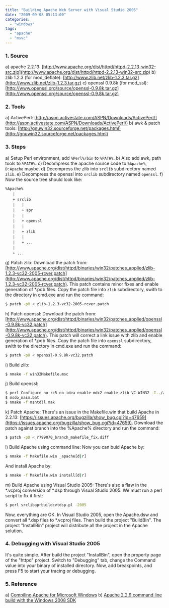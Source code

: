 ```yaml
---
title: "Building Apache Web Server with Visual Studio 2005"
date: "2009-09-08 05:13:00"
categories: 
  - "windows"
tags: 
  - "apache"
  - "msvc"
---
```


### 1. Source

a) apache 2.2.13: [http://www.apache.org/dist/httpd/httpd-2.2.13-win32-src.zip](http://www.apache.org/dist/httpd/httpd-2.2.13-win32-src.zip) b) zlib 1.2.3 (for mod_deflate): [http://www.zlib.net/zlib-1.2.3.tar.gz](http://www.zlib.net/zlib-1.2.3.tar.gz) c) openssl 0.9.8k (for mod_ssl): [http://www.openssl.org/source/openssl-0.9.8k.tar.gz](http://www.openssl.org/source/openssl-0.9.8k.tar.gz)

### 2. Tools

a) ActivePerl: [http://aspn.activestate.com/ASPN/Downloads/ActivePerl/](http://aspn.activestate.com/ASPN/Downloads/ActivePerl/) b) awk & patch tools: [http://gnuwin32.sourceforge.net/packages.html](http://gnuwin32.sourceforge.net/packages.html)

### 3. Steps

a) Setup Perl environment, add `%Perl%/bin` to `%PATH%`. b) Also add awk, path tools to `%PATH%`. c) Decompress the apache source code to `%Apache%`, `D:Apache` maybe. d) Decompress the zlib into `srclib` subdirectory named `zlib`. e) Decompress the openssl into `srclib` subdirectory named `openssl`. f) Now the source tree should look like:

```
%Apache%
　　|
　　+ srclib
　　|   |
　　|   + apr
　　|   |
　　|   + openssl
　　|   |
　　|   + zlib
　　|   |
　　|   + ...
　　|
　　+ ...
```

g) Patch zlib: Download the patch from: [http://www.apache.org/dist/httpd/binaries/win32/patches_applied/zlib-1.2.3-vc32-2005-rcver.patch](http://www.apache.org/dist/httpd/binaries/win32/patches_applied/zlib-1.2.3-vc32-2005-rcver.patch). This patch contains minor fixes and enable generation of \*.pdb files. Copy the patch file into `zlib` subdirectory, swith to the directory in cmd.exe and run the command:

```bash
$ patch -p0 < zlib-1.2.3-vc32-2005-rcver.patch
```

h) Patch openssl: Download the patch from: [http://www.apache.org/dist/httpd/binaries/win32/patches_applied/openssl-0.9.8k-vc32.patch](http://www.apache.org/dist/httpd/binaries/win32/patches_applied/openssl-0.9.8k-vc32.patch). This patch will correct a link issue with zlib and enable generation of \*.pdb files. Copy the patch file into `openssl` subdirectory, swith to the directory in cmd.exe and run the command:

```bash
$ patch -p0 < openssl-0.9.8k-vc32.patch
```

i) Build zlib:

```bash
$ nmake -f win32Makefile.msc
```

j) Build openssl:

```bash
$ perl Configure no-rc5 no-idea enable-mdc2 enable-zlib VC-WIN32 -I../zlib -L../zlib
$ msdo_masm.bat
$ nmake -f msntdll.mak
```

k) Patch Apache: There's an issue in the Makefile.win that build Apache in 2.2.13: [https://issues.apache.org/bugzilla/show_bug.cgi?id=47659](https://issues.apache.org/bugzilla/show_bug.cgi?id=47659). Download the patch against branch into the %Apache% directory and run the command:

```bash
$ patch -p0 < r799070_branch_makefile_fix.diff
```

l) Build Apache using command line: Now you can buid Apache by:

```bash
$ nmake -f Makefile.win _apache[d|r]
```

And install Apache by:

```bash
$ nmake -f Makefile.win install[d|r]
```

m) Build Apache using Visual Studio 2005: There's also a flaw in the \*.vcproj conversion of \*.dsp through Visual Studio 2005. We must run a perl script to fix it first:

```bash
$ perl srclibaprbuildcvtdsp.pl -2005
```

Now, everything are OK. In Visual Studio 2005, open the Apache.dsw and convert all \*.dsp files to \*.vcproj files. Then build the project "BuildBin". The project "InstallBin" project will distribute all the project in the Apache solution.

### 4. Debugging with Visual Studio 2005

It's quite simple. After build the project "InstallBin", open the property page of the "httpd" project. Switch to "Debugging" tab, change the Command value into your binary of installed directory. Now, add breakpoints, and press F5 to start your tracing or debugging.

### 5. Reference

a) [Compiling Apache for Microsoft Windows](http://httpd.apache.org/docs/2.2/platform/win_compiling.html) b) [Apache 2.2.9 command line build with the Windows 2008 SDK](http://www.apachelounge.com/viewtopic.php?t=2560)
